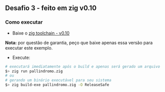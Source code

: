 ## Desafio 3 - feito em zig v0.10

### Como executar

- Baixe o [zig toolchain - v0.10](https://ziglang.org/download)

**Nota:** por questão de garantia, peço que baixe apenas essa versão para executar este exemplo.

- Execute:
```bash
# executará imediatamente após o build e apenas será gerado um arquivo temporário na pasta zig-cache
$> zig run pallindromo.zig
# ou
# gerando um binário executável para seu sistema
$> zig build-exe pallindromo.zig -O ReleaseSafe
```
